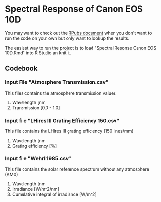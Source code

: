 # Spectral Response of Canon EOS 10D

You may want to check out the [RPubs document](http://rpubs.com/rrogge/spectral-response-canon-eos-10d) when you don't want to run the code on your own but only want to lookup the results.

The easiest way to run the project is to load "Spectral Resonse Canon EOS 10D.Rmd" into R Studio an knit it. 

## Codebook

### Input File "Atmosphere Transmission.csv"

This files contains the atmosphere transmission values

1. Wavelength [nm]
1. Transmission [0.0 - 1.0]

### Input file "LHires III Grating Efficiency 150.csv"

This file contains the LHires III grating efficiency (150 lines/mm)

1. Wavelength [nm]
1. Grating efficiency [%]

### Input file "Wehrli1985.csv"

This file contains the solar reference spectrum without any atmosphere (AM0)

1. Wavelength [nm]
1. Irradiance [W/m^2/nm]
1. Cumulative integral of irradiance [W/m^2]